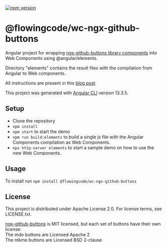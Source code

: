 [![npm version](https://badgen.net/npm/v/@flowingcode/wc-ngx-github-buttons)](https://www.npmjs.com/package/@flowingcode/wc-ngx-github-buttons)

# @flowingcode/wc-ngx-github-buttons

Angular project for wrapping [ngx-github-buttons library components](https://github.com/scttcper/ngx-github-buttons) into Web Components using @angular/elements. 

Directory "elements" contains the result files with the compilation from Angular to Web components.

All instructions are present in this [blog post](https://www.flowingcode.com/en/how-to-use-angular-components-with-vaadin/).

This project was generated with [Angular CLI](https://github.com/angular/angular-cli) version 13.3.5.

## Setup
- Clone the repository
- `npm install`
- `npm start` to start the demo 
- `npm run build:elements` to build a single js file with the Angular Components compilation as Web Components.
- `npx http-server elements` to start a sample demo on how to use the new Web Components.

## Usage
To install run `npm install @flowingcode/wc-ngx-github-buttons`

## License
This project is distributed under Apache License 2.0. For license terms, see LICENSE.txt.

[ngx-github-buttons](https://www.npmjs.com/package/@ctrl/ngx-github-buttons) is MIT licensed, but each set of buttons have their own license: 
<br> The mdo buttons are Licensed Apache 2
<br> The ntkme buttons are Licensed BSD 2-clause
